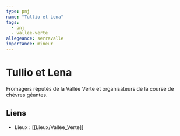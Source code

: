 ```yaml
---
type: pnj
name: "Tullio et Lena"
tags:
  - pnj
  - vallee-verte
allegeance: serravalle
importance: mineur
---
```

# Tullio et Lena

Fromagers réputés de la Vallée Verte et organisateurs de la course de chèvres géantes.

## Liens
- Lieux : [[Lieux/Vallée_Verte]]

